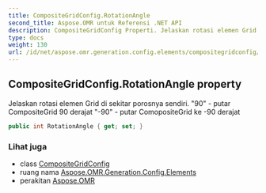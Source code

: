 ```yaml
---
title: CompositeGridConfig.RotationAngle
second_title: Aspose.OMR untuk Referensi .NET API
description: CompositeGridConfig Properti. Jelaskan rotasi elemen Grid di sekitar porosnya sendiri. 90  putar CompositeGrid 90 derajat 90  putar ComopositeGrid ke 90 derajat
type: docs
weight: 130
url: /id/net/aspose.omr.generation.config.elements/compositegridconfig/rotationangle/
---
```

## CompositeGridConfig.RotationAngle property

Jelaskan rotasi elemen Grid di sekitar porosnya sendiri. "90" - putar CompositeGrid 90 derajat "-90" - putar ComopositeGrid ke -90 derajat

```csharp
public int RotationAngle { get; set; }
```

### Lihat juga

* class [CompositeGridConfig](../)
* ruang nama [Aspose.OMR.Generation.Config.Elements](../../compositegridconfig/)
* perakitan [Aspose.OMR](../../../)


